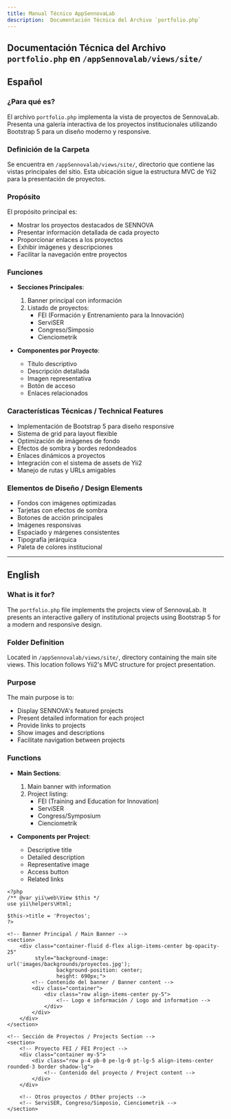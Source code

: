 ```yaml
---
title: Manual Técnico AppSennovaLab
description:  Documentación Técnica del Archivo `portfolio.php`
---
```


## Documentación Técnica del Archivo `portfolio.php` en `/appSennovalab/views/site/`

## Español

### ¿Para qué es?
El archivo `portfolio.php` implementa la vista de proyectos de SennovaLab. Presenta una galería interactiva de los proyectos institucionales utilizando Bootstrap 5 para un diseño moderno y responsive.

### Definición de la Carpeta
Se encuentra en `/appSennovalab/views/site/`, directorio que contiene las vistas principales del sitio. Esta ubicación sigue la estructura MVC de Yii2 para la presentación de proyectos.

### Propósito
El propósito principal es:
- Mostrar los proyectos destacados de SENNOVA
- Presentar información detallada de cada proyecto
- Proporcionar enlaces a los proyectos
- Exhibir imágenes y descripciones
- Facilitar la navegación entre proyectos

### Funciones
- **Secciones Principales**:
  1. Banner principal con información
  2. Listado de proyectos:
     - FEI (Formación y Entrenamiento para la Innovación)
     - ServiSER
     - Congreso/Simposio
     - Cienciometrik

- **Componentes por Proyecto**:
  - Título descriptivo
  - Descripción detallada
  - Imagen representativa
  - Botón de acceso
  - Enlaces relacionados

### Características Técnicas / Technical Features
- Implementación de Bootstrap 5 para diseño responsive
- Sistema de grid para layout flexible
- Optimización de imágenes de fondo
- Efectos de sombra y bordes redondeados
- Enlaces dinámicos a proyectos
- Integración con el sistema de assets de Yii2
- Manejo de rutas y URLs amigables

### Elementos de Diseño / Design Elements
- Fondos con imágenes optimizadas
- Tarjetas con efectos de sombra
- Botones de acción principales
- Imágenes responsivas
- Espaciado y márgenes consistentes
- Tipografía jerárquica
- Paleta de colores institucional

---

## English

### What is it for?
The `portfolio.php` file implements the projects view of SennovaLab. It presents an interactive gallery of institutional projects using Bootstrap 5 for a modern and responsive design.

### Folder Definition
Located in `/appSennovalab/views/site/`, directory containing the main site views. This location follows Yii2's MVC structure for project presentation.

### Purpose
The main purpose is to:
- Display SENNOVA's featured projects
- Present detailed information for each project
- Provide links to projects
- Show images and descriptions
- Facilitate navigation between projects

### Functions
- **Main Sections**:
  1. Main banner with information
  2. Project listing:
     - FEI (Training and Education for Innovation)
     - ServiSER
     - Congress/Symposium
     - Cienciometrik

- **Components per Project**:
  - Descriptive title
  - Detailed description
  - Representative image
  - Access button
  - Related links

```php:appSennovalab/views/site/portfolio.php
<?php
/** @var yii\web\View $this */
use yii\helpers\Html;

$this->title = 'Proyectos';
?>

<!-- Banner Principal / Main Banner -->
<section>
    <div class="container-fluid d-flex align-items-center bg-opacity-25" 
         style="background-image: url('images/backgrounds/proyectos.jpg'); 
                background-position: center; 
                height: 690px;">
        <!-- Contenido del banner / Banner content -->
        <div class="container">
            <div class="row align-items-center py-5">
                <!-- Logo e información / Logo and information -->
            </div>
        </div>
    </div>
</section>

<!-- Sección de Proyectos / Projects Section -->
<section>
    <!-- Proyecto FEI / FEI Project -->
    <div class="container my-5">
        <div class="row p-4 pb-0 pe-lg-0 pt-lg-5 align-items-center rounded-3 border shadow-lg">
            <!-- Contenido del proyecto / Project content -->
        </div>
    </div>

    <!-- Otros proyectos / Other projects -->
    <!-- ServiSER, Congreso/Simposio, Cienciometrik -->
</section>
```




